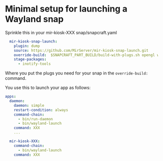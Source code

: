 # Minimal setup for launching a Wayland snap 

Sprinkle this in your mir-kiosk-XXX snap/snapcraft.yaml

```yaml
  mir-kiosk-snap-launch:
    plugin: dump
    source: https://github.com/MirServer/mir-kiosk-snap-launch.git
    override-build:  $SNAPCRAFT_PART_BUILD/build-with-plugs.sh opengl wayland
    stage-packages:
      - inotify-tools
```

Where you put the plugs you need for your snap in the `override-build:` command.

You use this to launch your app as follows:

```yaml
apps:
  daemon:
    daemon: simple
    restart-condition: always
    command-chain:
      - bin/run-daemon
      - bin/wayland-launch
    command: XXX
    ...

  mir-kiosk-XXX:
    command-chain:
      - bin/wayland-launch
    command: XXX
```